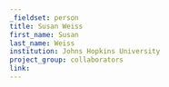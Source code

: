 ```yaml
---
_fieldset: person
title: Susan Weiss
first_name: Susan
last_name: Weiss
institution: Johns Hopkins University
project_group: collaborators
link: 
---
```

